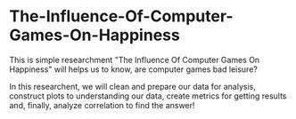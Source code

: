 # The-Influence-Of-Computer-Games-On-Happiness
This is simple researchment "The Influence Of Computer Games On Happiness" will helps us to know, are computer games bad leisure?

In this researchent, we will clean and prepare our data for analysis, construct plots to understanding our data, create metrics for getting results and, finally, analyze correlation to find the answer!